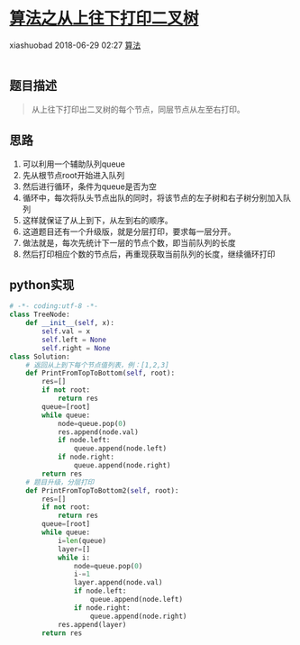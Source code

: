 <div class="blog-article">
    <h1><a href="p.html?p=算法/算法之从上往下打印二叉树" class="title">算法之从上往下打印二叉树</a></h1>
    <span class="author">xiashuobad</span>
    <span class="time">2018-06-29 02:27</span>
    <span><a href="tags.html?t=算法" class="tag">算法</a></span>
    </div>
<br/>

## 题目描述 ##
> 从上往下打印出二叉树的每个节点，同层节点从左至右打印。
## 思路 ##
1. 可以利用一个辅助队列queue
2. 先从根节点root开始进入队列
3. 然后进行循环，条件为queue是否为空
4. 循环中，每次将队头节点出队的同时，将该节点的左子树和右子树分别加入队列
5. 这样就保证了从上到下，从左到右的顺序。
6. 这道题目还有一个升级版，就是分层打印，要求每一层分开。
7. 做法就是，每次先统计下一层的节点个数，即当前队列的长度
8. 然后打印相应个数的节点后，再重现获取当前队列的长度，继续循环打印

## python实现 ##
```python
# -*- coding:utf-8 -*-
class TreeNode:
    def __init__(self, x):
        self.val = x
        self.left = None
        self.right = None
class Solution:
    # 返回从上到下每个节点值列表，例：[1,2,3]
    def PrintFromTopToBottom(self, root):
        res=[]
        if not root:
            return res
        queue=[root]
        while queue:
            node=queue.pop(0)
            res.append(node.val)
            if node.left:
                queue.append(node.left)
            if node.right:
                queue.append(node.right)
        return res
    # 题目升级，分层打印
    def PrintFromTopToBottom2(self, root):
        res=[]
        if not root:
            return res
        queue=[root]
        while queue:
            i=len(queue)
            layer=[]
            while i:
                node=queue.pop(0)
                i-=1
                layer.append(node.val)
                if node.left:
                    queue.append(node.left)
                if node.right:
                    queue.append(node.right)
            res.append(layer)
        return res
```